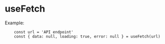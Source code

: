 # useFetch

Example: 

``` 
    const url = 'API endpoint'
    const { data: null, loading: true, error: null } = useFetch(url)
```